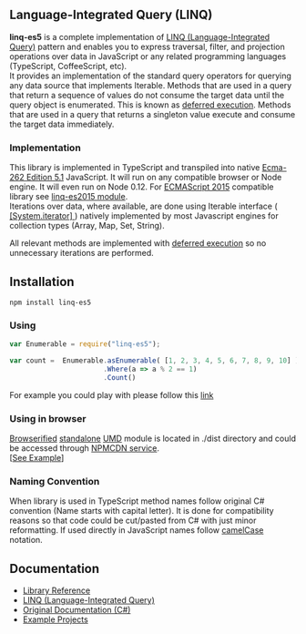 ## Language-Integrated Query (LINQ) 
**linq-es5** is a complete implementation of [LINQ (Language-Integrated Query)](https://en.wikipedia.org/wiki/Language_Integrated_Query) pattern and enables you to express traversal, filter, and projection operations over data in JavaScript or any related programming languages (TypeScript, CoffeeScript, etc). <br/>
It provides an implementation of the standard query operators for querying any data source that implements Iterable<T>. Methods that are used in a query that return a sequence of values do not consume the target data until the query object is enumerated. This is known as [deferred execution](https://blogs.msdn.microsoft.com/charlie/2007/12/10/linq-and-deferred-execution/). Methods that are used in a query that returns a singleton value execute and consume the target data immediately.

### Implementation
This library is implemented in TypeScript and transpiled into native [Ecma-262 Edition 5.1](http://www.ecma-international.org/ecma-262/5.1/) JavaScript. It will run on any compatible browser or Node engine. It will even run on Node 0.12. For [ECMAScript 2015](http://www.ecma-international.org/ecma-262/6.0/) compatible library see [linq-es2015 module](https://www.npmjs.com/package/linq-es2015).<br/>
Iterations over data, where available, are done using Iterable interface ([ [System.iterator] ](https://developer.mozilla.org/en-US/docs/Web/JavaScript/Reference/Iteration_protocols)) natively implemented by most Javascript engines for collection types (Array, Map, Set, String). 

All relevant methods are implemented with [deferred execution](https://blogs.msdn.microsoft.com/charlie/2007/12/10/linq-and-deferred-execution/) so no unnecessary iterations are performed. 
## Installation
```
npm install linq-es5
```

### Using
```javascript
var Enumerable = require("linq-es5");

var count =  Enumerable.asEnumerable( [1, 2, 3, 4, 5, 6, 7, 8, 9, 10] )
                       .Where(a => a % 2 == 1)
                       .Count()

```
For example you could play with please follow this [link](https://tonicdev.com/npm/linq-es5)

### Using in browser
[Browserified](http://browserify.org/) [standalone](https://github.com/substack/node-browserify#usage) [UMD](https://github.com/umdjs/umd) module is located in ./dist directory and could be accessed through [NPMCDN service](https://npmcdn.com). <br/>[[See Example](https://jsfiddle.net/ENikS/pyvjcfa0/)]

### Naming Convention
When library is used in TypeScript method names follow original C# convention (Name starts with capital letter). It is done for compatibility reasons so that code could be cut/pasted from C# with just minor reformatting.
If used directly in JavaScript names follow [camelCase](https://en.wikipedia.org/wiki/CamelCase) notation.

## Documentation
*  [Library Reference](https://github.com/ENikS/LINQ/wiki)
*  [LINQ (Language-Integrated Query)](https://msdn.microsoft.com/en-us/library/bb397926.aspx)
*  [Original Documentation (C#)](https://msdn.microsoft.com/en-us/library/system.linq.enumerable.aspx)
*  [Example Projects](https://github.com/ENikS/LINQ/tree/examples)
